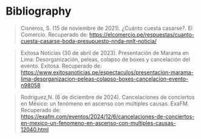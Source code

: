 # Bibliography

> Cisneros, S. (15 de noviembre de 2021). ¿Cuánto cuesta casarse?. El Comercio. Recuperado de: https://elcomercio.pe/respuestas/cuanto-cuesta-casarse-boda-presupuesto-nnda-nnlt-noticia/

> Exitosa Noticias (30 de abril de 2023). Presentación de Marama en Lima: Desorganización, peleas, colapso de boxes y cancelación del evento. Exitosa. Recuperado de: https://www.exitosanoticias.pe/espectaculos/presentacion-marama-lima-desorganizacion-peleas-colapso-boxes-cancelacion-evento-n98058

> Rodriguez,N. (6 de diciembre de 2024). Cancelaciones de conciertos en México: un fenómeno en ascenso con múltiples causas. ExaFM. Recuperado de: https://exafm.com/eventos/2024/12/6/cancelaciones-de-conciertos-en-mexico-un-fenomeno-en-ascenso-con-multiples-causas-12040.html